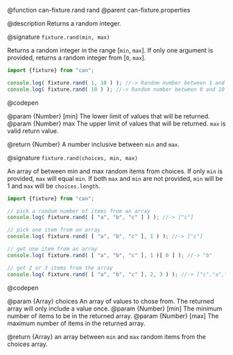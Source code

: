 @function can-fixture.rand rand
@parent can-fixture.properties

@description Returns a random integer.

@signature `fixture.rand(min, max)`

  Returns a random integer in the range [`min`, `max`]. If only one argument is provided,
  returns a random integer from [`0`, `max`].

  ```js
  import {fixture} from "can";

  console.log( fixture.rand( 1, 10 ) ); //-> Random number between 1 and 10 inclusive.
  console.log( fixture.rand( 10 ) ); //-> Random number between 0 and 10 inclusive.
  ```
  @codepen

  @param {Number} [min] The lower limit of values that will be returned.
  @param {Number} max The upper limit of values that will be returned.  `max` is valid return value.

  @return {Number} A number inclusive between `min` and `max`.

@signature `fixture.rand(choices, min, max)`

  An array of between min and max random items from choices. If only `min` is
  provided, `max` will equal `min`.  If both `max` and `min` are not provided,
  `min` will be 1 and `max` will be `choices.length`.

  ```js
  import {fixture} from "can";

  // pick a random number of items from an array
  console.log( fixture.rand( [ "a", "b", "c" ] ) ); //-> ["c"]

  // pick one item from an array
  console.log( fixture.rand( [ "a", "b", "c" ], 1 ) ); //-> ["c"]

  // get one item from an array
  console.log( fixture.rand( [ "a", "b", "c" ], 1 )[ 0 ] ); //-> "b"

  // get 2 or 3 items from the array
  console.log( fixture.rand( [ "a", "b", "c" ], 2, 3 ) ); //-> ["c","a","b"]
  ```
  @codepen

  @param {Array} choices An array of values to chose from. The returned array will only include a value once.
  @param {Number} [min] The minimum number of items to be in the returned array.
  @param {Number} [max] The maximum number of items in the returned array.

  @return {Array} an array between `min` and `max` random items from the choices array.

